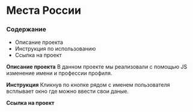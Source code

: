#  Места России

### Содержание
* Описание проекта
* Инструкция по использованию
* Ссылка на проект

**Описание проекта**
В данном проекте мы реализовали с помощью JS изменение имени и профессии профиля.



**Инструкция**
Кликнув по кнопке рядом с именем пользователя всплывает окно где можно ввести свои даные.



**Ссылка на проект**

